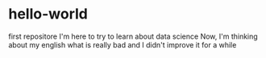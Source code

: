 # hello-world
first repositore
I'm here to try to learn about data science
Now, I'm thinking about my english what is really bad and I didn't improve it for a while
